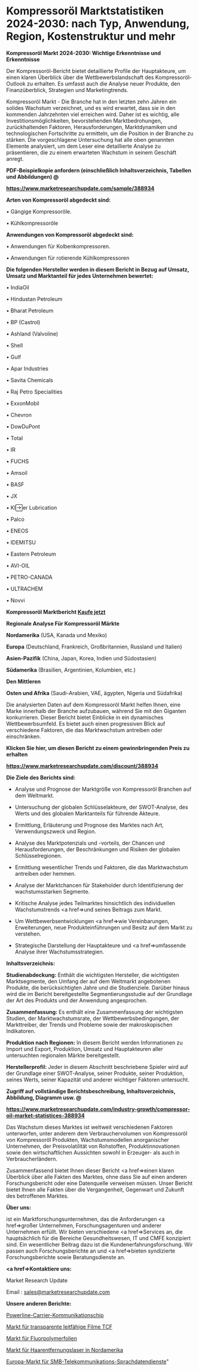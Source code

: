 # Kompressoröl Marktstatistiken 2024-2030: nach Typ, Anwendung, Region, Kostenstruktur und mehr

<strong>Kompressoröl Markt 2024-2030: Wichtige Erkenntnisse und Erkenntnisse</strong>

Der Kompressoröl-Bericht bietet detaillierte Profile der Hauptakteure, um einen klaren Überblick über die Wettbewerbslandschaft des Kompressoröl-Outlook zu erhalten. Es umfasst auch die Analyse neuer Produkte, den Finanzüberblick, Strategien und Marketingtrends.

Kompressoröl Markt - Die Branche hat in den letzten zehn Jahren ein solides Wachstum verzeichnet, und es wird erwartet, dass sie in den kommenden Jahrzehnten viel erreichen wird. Daher ist es wichtig, alle Investitionsmöglichkeiten, bevorstehenden Marktbedrohungen, zurückhaltenden Faktoren, Herausforderungen, Marktdynamiken und technologischen Fortschritte zu ermitteln, um die Position in der Branche zu stärken. Die vorgeschlagene Untersuchung hat alle oben genannten Elemente analysiert, um dem Leser eine detaillierte Analyse zu präsentieren, die zu einem erwarteten Wachstum in seinem Geschäft anregt.



<strong><b>PDF-Beispielkopie anfordern (einschließlich Inhaltsverzeichnis, Tabellen und Abbildungen) @ </b></strong>

<strong><a href=https://www.marketresearchupdate.com/sample/388934>

<strong>https://www.marketresearchupdate.com/sample/388934</u></a></strong></strong>



<strong>Arten von Kompressoröl abgedeckt sind:</strong>

• Gängige Kompressoröle.

• Kühlkompressoröle



<strong>Anwendungen von Kompressoröl abgedeckt sind:</strong>

• Anwendungen für Kolbenkompressoren.

• Anwendungen für rotierende Kühlkompressoren



<strong>Die folgenden Hersteller werden in diesem Bericht in Bezug auf Umsatz, Umsatz und Marktanteil für jedes Unternehmen bewertet:</strong>

• IndiaOil

• Hindustan Petroleum

• Bharat Petroleum

• BP (Castrol)

• Ashland (Valvoline)

• Shell

• Gulf

• Apar Industries

• Savita Chemicals

• Raj Petro Specialities

• ExxonMobil

• Chevron

• DowDuPont

• Total

• IR

• FUCHS

• Amsoil

• BASF

• JX

• Kler Lubrication

• Palco

• ENEOS

• IDEMITSU

• Eastern Petroleum

• AVI-OIL

• PETRO-CANADA

• ULTRACHEM

• Novvi



<strong>Kompressoröl Marktbericht <a href=https://www.marketresearchupdate.com/buynow/388934>Kaufe jetzt</a></strong>



<strong>Regionale Analyse Für Kompressoröl Märkte</strong>



<strong>Nordamerika</strong> (USA, Kanada und Mexiko)



<strong>Europa</strong> (Deutschland, Frankreich, Großbritannien, Russland und Italien)



<strong>Asien-Pazifik</strong> (China, Japan, Korea, Indien und Südostasien)



<strong>Südamerika</strong> (Brasilien, Argentinien, Kolumbien, etc.)



<strong>Den Mittleren</strong> 

<strong>Osten und Afrika</strong> (Saudi-Arabien, VAE, ägypten, Nigeria und Südafrika)

Die analysierten Daten auf dem Kompressoröl Markt helfen Ihnen, eine Marke innerhalb der Branche aufzubauen, während Sie mit den Giganten konkurrieren. Dieser Bericht bietet Einblicke in ein dynamisches Wettbewerbsumfeld. Es bietet auch einen progressiven Blick auf verschiedene Faktoren, die das Marktwachstum antreiben oder einschränken.



<strong>Klicken Sie hier, um diesen Bericht zu einem gewinnbringenden Preis zu erhalten
</strong>

<strong><a href=https://www.marketresearchupdate.com/discount/388934>https://www.marketresearchupdate.com/discount/388934</b></u></strong></a>



<strong>Die Ziele des Berichts sind:</strong>

- Analyse und Prognose der Marktgröße von Kompressoröl Branchen auf dem Weltmarkt.

- Untersuchung der globalen Schlüsselakteure, der SWOT-Analyse, des Werts und des globalen Marktanteils für führende Akteure.

- Ermittlung, Erläuterung und Prognose des Marktes nach Art, Verwendungszweck und Region.

- Analyse des Marktpotenzials und -vorteils, der Chancen und Herausforderungen, der Beschränkungen und Risiken der globalen Schlüsselregionen.

- Ermittlung wesentlicher Trends und Faktoren, die das Marktwachstum antreiben oder hemmen.

- Analyse der Marktchancen für Stakeholder durch Identifizierung der wachstumsstarken Segmente.

- Kritische Analyse jedes Teilmarktes hinsichtlich des individuellen Wachstumstrends <a href=>und</a> seines Beitrags zum Markt.

- Um Wettbewerbsentwicklungen <a href=>wie</a> Vereinbarungen, Erweiterungen, neue Produkteinführungen und Besitz auf dem Markt zu verstehen.

- Strategische Darstellung der Hauptakteure und <a href=>umfas</a>sende Analyse ihrer Wachstumsstrategien.



<strong>Inhaltsverzeichnis:</strong>



<strong>Studienabdeckung:</strong> Enthält die wichtigsten Hersteller, die wichtigsten Marktsegmente, den Umfang der auf dem Weltmarkt angebotenen Produkte, die berücksichtigten Jahre und die Studienziele. Darüber hinaus wird die im Bericht bereitgestellte Segmentierungsstudie auf der Grundlage der Art des Produkts und der Anwendung angesprochen.



<strong>Zusammenfassung:</strong> Es enthält eine Zusammenfassung der wichtigsten Studien, der Marktwachstumsrate, der Wettbewerbsbedingungen, der Markttreiber, der Trends und Probleme sowie der makroskopischen Indikatoren.



<strong>Produktion nach Regionen:</strong> In diesem Bericht werden Informationen zu Import und Export, Produktion, Umsatz und Hauptakteuren aller untersuchten regionalen Märkte bereitgestellt.



<strong>Herstellerprofil:</strong> Jeder in diesem Abschnitt beschriebene Spieler wird auf der Grundlage einer SWOT-Analyse, seiner Produkte, seiner Produktion, seines Werts, seiner Kapazität und anderer wichtiger Faktoren untersucht.



<strong><b>Zugriff auf vollständige Berichtsbeschreibung, Inhaltsverzeichnis, Abbildung, Diagramm usw. @ </b></strong>

<strong><a href=https://www.marketresearchupdate.com/industry-growth/compressor-oil-market-statistices-388934>https://www.marketresearchupdate.com/industry-growth/compressor-oil-market-statistices-388934</a></strong>

Das Wachstum dieses Marktes ist weltweit verschiedenen Faktoren unterworfen, unter anderem dem Verbrauchervolumen von Kompressoröl von Kompressoröl Produkten, Wachstumsmodellen anorganischer Unternehmen, der Preisvolatilität von Rohstoffen, Produktinnovationen sowie den wirtschaftlichen Aussichten sowohl in Erzeuger- als auch in Verbraucherländern.

Zusammenfassend bietet Ihnen dieser Bericht <a href=>einen</a> klaren Überblick über alle Fakten des Marktes, ohne dass Sie auf einen anderen Forschungsbericht oder eine Datenquelle verweisen müssen. Unser Bericht bietet Ihnen alle Fakten über die Vergangenheit, Gegenwart und Zukunft des betroffenen Marktes.



<strong>Über uns:</strong>

 ist ein Marktforschungsunternehmen, das die Anforderungen <a href=>großer</a> Unternehmen, Forschungsagenturen und anderer Unternehmen erfüllt. Wir bieten verschiedene <a href=>Services</a> an, die hauptsächlich für die Bereiche Gesundheitswesen, IT und CMFE konzipiert sind. Ein wesentlicher Beitrag dazu ist die Kundenerfahrungsforschung. Wir passen auch Forschungsberichte an und <a href=>bieten</a> syndizierte Forschungsberichte sowie Beratungsdienste an.



<strong><a href=>Kontaktiere uns:</a></strong>

Market Research Update

Email : sales@marketresearchupdate.com



<strong>Unsere anderen Berichte:</strong>

<a href=https://www.linkedin.com/pulse/power-line-carrier-communication-chip>Powerline-Carrier-Kommunikationschip</a>

<a href=https://www.linkedin.com/pulse/transparent-conducting-film-tcf-market>Markt für transparente leitfähige Filme TCF</a>

<a href=https://www.linkedin.com/pulse/fluoro-polymer-film-market-analysis-segment-region>Markt für Fluorpolymerfolien</a>

<a href=https://www.linkedin.com/pulse/north-america-hair-removal-lasers-market-2023>Markt für Haarentfernungslaser in Nordamerika</a>

<a href=https://www.linkedin.com/pulse/europe-smb-telecom-voice-data-services-market>Europa-Markt für SMB-Telekommunikations-Sprachdatendienste</a>"
